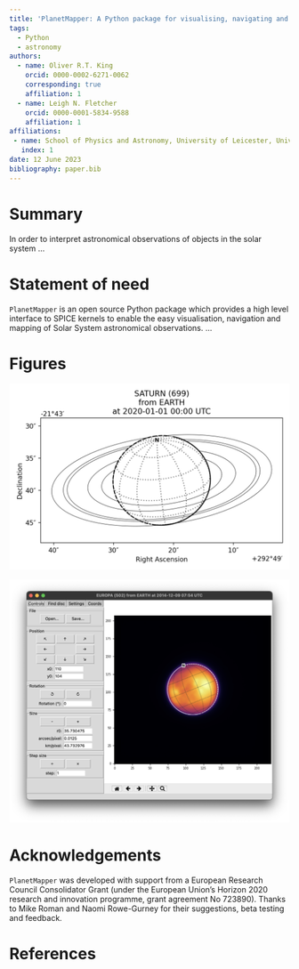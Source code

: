 ```yaml
---
title: 'PlanetMapper: A Python package for visualising, navigating and mapping Solar System observations.'
tags:
  - Python
  - astronomy
authors:
  - name: Oliver R.T. King
    orcid: 0000-0002-6271-0062
    corresponding: true
    affiliation: 1
  - name: Leigh N. Fletcher
    orcid: 0000-0001-5834-9588
    affiliation: 1
affiliations:
 - name: School of Physics and Astronomy, University of Leicester, University Road, Leicester, LE1 7RH, United Kingdom
   index: 1
date: 12 June 2023
bibliography: paper.bib
---
```


# Summary
In order to interpret astronomical observations of objects in the solar system ...

# Statement of need
`PlanetMapper` is an open source Python package which provides a high level interface to SPICE kernels to enable the easy visualisation, navigation and mapping of Solar System astronomical observations. ...

# Figures

![Saturn wireframe.\label{fig:wireframe}](../docs/images/saturn_wireframe_radec.png)

![`PlanetMapper` user interface.\label{fig:gui}](../docs/images/gui_fitting.png)

# Acknowledgements
`PlanetMapper` was developed with support from a European Research Council Consolidator Grant (under the European Union’s Horizon 2020 research and innovation programme, grant agreement No 723890). Thanks to Mike Roman and Naomi Rowe-Gurney for their suggestions, beta testing and feedback.

# References